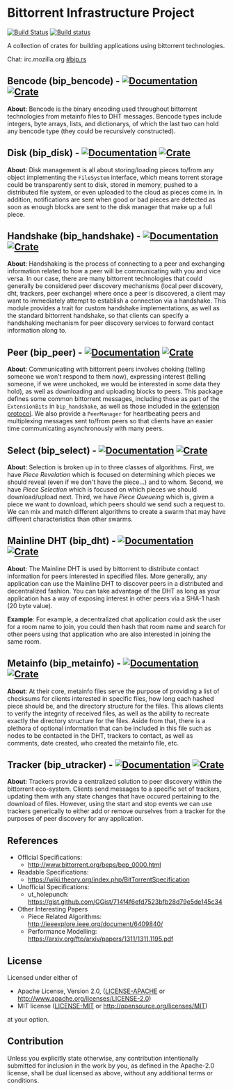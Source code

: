 # Bittorrent Infrastructure Project
[![Build Status](https://travis-ci.org/GGist/bip-rs.svg?branch=master)](https://travis-ci.org/GGist/bip-rs) [![Build status](https://ci.appveyor.com/api/projects/status/muiqrh76k5hoir0s/branch/master?svg=true)](https://ci.appveyor.com/project/GGist/bip-rs/branch/master)

A collection of crates for building applications using bittorrent technologies.

Chat: irc.mozilla.org <a href="http://mibbit.com/?server=irc.mozilla.org&channel=%23bip.rs" target="_new_win">#bip.rs</a>

## Bencode (bip_bencode) - [![Documentation](https://docs.rs/bip_bencode/badge.svg)](https://docs.rs/bip_bencode) [![Crate](http://meritbadge.herokuapp.com/bip_bencode)](https://crates.io/crates/bip_bencode)

**About**: Bencode is the binary encoding used throughout bittorrent technologies from metainfo files to DHT messages. Bencode types include integers, byte arrays, lists, and dictionarys, of which the last two can hold any bencode type (they could be recursively constructed).

## Disk (bip_disk) - [![Documentation](https://docs.rs/bip_disk/badge.svg)](https://docs.rs/bip_disk) [![Crate](http://meritbadge.herokuapp.com/bip_disk)](https://crates.io/crates/bip_disk)

**About**: Disk management is all about storing/loading pieces to/from any object implementing the ```FileSystem``` interface, which means torrent storage could be transparently sent to disk, stored in memory, pushed to a distributed file system, or even uploaded to the cloud as pieces come in. In addition, notifications are sent when good or bad pieces are detected as soon as enough blocks are sent to the disk manager that make up a full piece.

## Handshake (bip_handshake) - [![Documentation](https://docs.rs/bip_handshake/badge.svg)](https://docs.rs/bip_handshake) [![Crate](http://meritbadge.herokuapp.com/bip_handshake)](https://crates.io/crates/bip_handshake)

**About**: Handshaking is the process of connecting to a peer and exchanging information related to how a peer will be communicating with you and vice versa. In our case, there are many bittorrent technologies that could generally be considered peer discovery mechanisms (local peer discovery, dht, trackers, peer exchange) where once a peer is discovered, a client may want to immediately attempt to establish a connection via a handshake. This module provides a trait for custom handshake implementations, as well as the standard bittorrent handshake, so that clients can specify a handshaking mechanism for peer discovery services to forward contact information along to.

## Peer (bip_peer) - [![Documentation](https://docs.rs/bip_peer/badge.svg)](https://docs.rs/bip_peer) [![Crate](http://meritbadge.herokuapp.com/bip_peer)](https://crates.io/crates/bip_peer)

**About**: Communicating with bittorrent peers involves choking (telling someone we won't respond to them now), expressing interest (telling someone, if we were unchoked, we would be interested in some data they hold), as well as downloading and uploading blocks to peers. This package defines some common bittorrent messages, including those as part of the `ExtensionBits` in `bip_handshake`, as well as those included in the [extension protocol](http://www.bittorrent.org/beps/bep_0010.html). We also provide a `PeerManager` for heartbeating peers and multiplexing messages sent to/from peers so that clients have an easier time communicating asynchronously with many peers.

## Select (bip_select) - [![Documentation](https://docs.rs/bip_select/badge.svg)](https://docs.rs/bip_select) [![Crate](http://meritbadge.herokuapp.com/bip_select)](https://crates.io/crates/bip_select)

**About**: Selection is broken up in to three classes of algorithms. First, we have *Piece Revelation* which is focused on determining which pieces we should reveal (even if we don't have the piece...) and to whom. Second, we have *Piece Selection* which is focused on which pieces we should download/upload next. Third, we have *Piece Queueing* which is, given a piece we want to download, which peers should we send such a request to. We can mix and match different algorithms to create a swarm that may have different characteristics than other swarms.

## Mainline DHT (bip_dht) - [![Documentation](https://docs.rs/bip_dht/badge.svg)](https://docs.rs/bip_dht) [![Crate](http://meritbadge.herokuapp.com/bip_dht)](https://crates.io/crates/bip_dht)

**About**: The Mainline DHT is used by bittorrent to distribute contact information for peers interested in specified files. More generally, any application can use the Mainline DHT to discover peers in a distributed and decentralized fashion. You can take advantage of the DHT as long as your application has a way of exposing interest in other peers via a SHA-1 hash (20 byte value).

**Example**: For example, a decentralized chat application could ask the user for a room name to join, you could then hash that room name and search for other peers using that application who are also interested in joining the same room.

## Metainfo (bip_metainfo) - [![Documentation](https://docs.rs/bip_metainfo/badge.svg)](https://docs.rs/bip_metainfo) [![Crate](http://meritbadge.herokuapp.com/bip_metainfo)](https://crates.io/crates/bip_metainfo)

**About**: At their core, metainfo files serve the purpose of providing a list of checksums for clients interested in specific files, how long each hashed piece should be, and the directory structure for the files. This allows clients to verify the integrity of received files, as well as the ability to recreate exactly the directory structure for the files. Aside from that, there is a plethora of optional information that can be included in this file such as nodes to be contacted in the DHT, trackers to contact, as well as comments, date created, who created the metainfo file, etc.

## Tracker (bip_utracker) - [![Documentation](https://docs.rs/bip_utracker/badge.svg)](https://docs.rs/bip_utracker) [![Crate](http://meritbadge.herokuapp.com/bip_utracker)](https://crates.io/crates/bip_utracker)

**About**: Trackers provide a centralized solution to peer discovery within the bittorrent eco-system. Clients send messages to a specific set of trackers, updating them with any state changes that have occured pertaining to the download of files. However, using the start and stop events we can use trackers generically to either add or remove ourselves from a tracker for the purposes of peer discovery for any application.

## References

* Official Specifications:
    * http://www.bittorrent.org/beps/bep_0000.html
* Readable Specifications:
    * https://wiki.theory.org/index.php/BitTorrentSpecification
* Unofficial Specifications:
    * ut_holepunch: https://gist.github.com/GGist/714f4f6efd7523bfb28d79e5de145c34
* Other Interesting Papers
    * Piece Related Algorithms: http://ieeexplore.ieee.org/document/6409840/
    * Performance Modelling: https://arxiv.org/ftp/arxiv/papers/1311/1311.1195.pdf

## License

Licensed under either of

 * Apache License, Version 2.0, ([LICENSE-APACHE](LICENSE-APACHE) or http://www.apache.org/licenses/LICENSE-2.0)
 * MIT license ([LICENSE-MIT](LICENSE-MIT) or http://opensource.org/licenses/MIT)

at your option.

## Contribution

Unless you explicitly state otherwise, any contribution intentionally submitted
for inclusion in the work by you, as defined in the Apache-2.0 license, shall be dual licensed as above, without any
additional terms or conditions.
